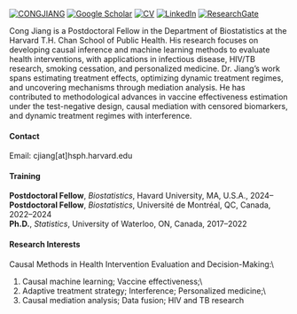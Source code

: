 [![CONGJIANG](https://img.shields.io/badge/CONG%20JIANG-GitHub-green?logo=github)](https://github.com/CONGJIANG) [![Google Scholar](https://img.shields.io/badge/Google%20Scholar-Profile-blue?logo=googlescholar)](https://scholar.google.com/citations?user=L4Nw4HcAAAAJ&hl=en&oi=sra) [![CV](https://img.shields.io/badge/CONG%20JIANG-CV-red?logo=adobeacrobatreader)](https://yourwebsite.com/CV.pdf) [![LinkedIn](https://img.shields.io/badge/CONG%20JIANG-LinkedIn-0A66C2?logo=linkedin)](https://www.linkedin.com/in/clarencejiang/) [![ResearchGate](https://img.shields.io/badge/CONG%20JIANG-ResearchGate-00CCBB?logo=researchgate)](https://www.researchgate.net/profile/Cong-Jiang-6?ev=hdr_xprf)

Cong Jiang is a Postdoctoral Fellow in the Department of Biostatistics at the Harvard T.H. Chan School of Public Health. His research focuses on developing causal inference and machine learning methods to evaluate health interventions, with applications in infectious disease, HIV/TB research, smoking cessation, and personalized medicine. Dr. Jiang’s work spans estimating treatment effects, optimizing dynamic treatment regimes, and uncovering mechanisms through mediation analysis. He has contributed to methodological advances in vaccine effectiveness estimation under the test-negative design, causal mediation with censored biomarkers, and dynamic treatment regimes with interference.

#### Contact

Email: cjiang[at]hsph.harvard.edu

#### Training

**Postdoctoral Fellow**, *Biostatistics*, Havard University, MA, U.S.A., 2024–\
**Postdoctoral Fellow**, *Biostatistics*, Université de Montréal, QC, Canada, 2022–2024\
**Ph.D.**, *Statistics*, University of Waterloo, ON, Canada, 2017–2022

#### Research Interests

Causal Methods in Health Intervention Evaluation and Decision-Making:\
1. Causal machine learning; Vaccine effectiveness;\
2. Adaptive treatment strategy; Interference; Personalized medicine;\
3. Causal mediation analysis; Data fusion; HIV and TB research
